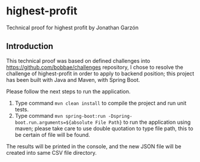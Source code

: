 # highest-profit
Technical proof for highest profit by Jonathan Garzón

## Introduction

This technical proof was based on defined challenges into https://github.com/bobbae/challenges repository, I chose to resolve 
the challenge of highest-profit in order to apply to backend position; this project has been built with Java and Maven, 
with Spring Boot.

Please follow the next steps to run the application.

1. Type command ``mvn clean install`` to compile the project and run unit tests.
2. Type command ``mvn spring-boot:run -Dspring-boot.run.arguments=${absolute File Path}`` to run the application using 
maven; please take care to use double quotation to type file path, this to be certain of file will be found.

The results will be printed in the console, and the new JSON file will be created into same CSV file directory.